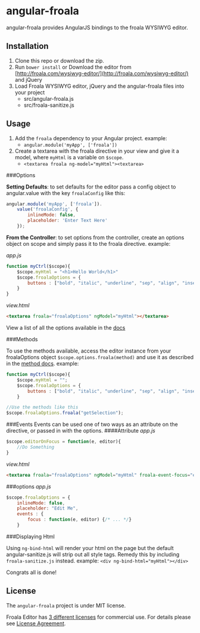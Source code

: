 # angular-froala
angular-froala provides AngularJS bindings to the froala WYSIWYG editor.

## Installation

1. Clone this repo or download the zip.
2. Run `bower install` or Download the editor from [http://froala.com/wysiwyg-editor/](http://froala.com/wysiwyg-editor/) and jQuery
3. Load Froala WYSIWYG editor, jQuery and the angular-froala files into your project
	- src/angular-froala.js
	- src/froala-sanitize.js

## Usage

1. Add the `froala` dependency to your Angular project. example:
	* `angular.module('myApp', ['froala'])`
2. Create a textarea with the froala directive in your view and give it a model, where `myHtml` is a variable on `$scope`.
	* `<textarea froala ng-model="myHtml"><textarea> `

###Options

**Setting Defaults**: to set defaults for the editor pass a config object to angular.value with the key `froalaConfig` like this:
```javascript
angular.module('myApp', ['froala']).
	value('froalaConfig', {
		inlineMode: false,
		placeholder: 'Enter Text Here'
	});
```

**From the Controller**: to set options from the controller, create an options object on scope and simply pass it to the froala directive. example:

_app.js_

```javascript
function myCtrl($scope){
	$scope.myHtml = "<h1>Hello World</h1>"
	$scope.froalaOptions = {
		buttons : ["bold", "italic", "underline", "sep", "align", "insertOrderedList", "insertUnorderedList"]
	}
}
```
_view.html_

```html
<textarea froala="froalaOptions" ngModel="myHtml"></textarea>
```
View a list of all the options available in the [docs](http://froala.com/wysiwyg-editor/docs/options)

###Methods

To use the methods available, access the editor instance from your froalaOptions object `$scope.options.froala(method)` and use it as described in the [method docs](http://froala.com/wysiwyg-editor/docs/methods). example:

```javascript
function myCtrl($scope){
	$scope.myHtml = "";
	$scope.froalaOptions = {
		buttons : ["bold", "italic", "underline", "sep", "align", "insertOrderedList", "insertUnorderedList"]
	}

//Use the methods like this
$scope.froalaOptions.froala("getSelection");
```
###Events
 Events can be used one of two ways as an attribute on the directive, or passed in with the options.
####Attribute
_app.js_

```js
$scope.editorOnFocus = function(e, editor){
	//Do Something
}
```
_view.html_

```html
<textarea froala="froalaOptions" ngModel="myHtml" froala-event-focus="editorOnFocus"></textarea>
```
###options
_app.js_

```js
$scope.froalaOptions = {
	inlineMode: false,
	placeholder: "Edit Me",
	events : {
		focus : function(e, editor) {/* ... */}
	}
```


###Displaying Html

Using `ng-bind-html` will render your html on the page but the default angular-sanitize.js will strip out all style tags. Remedy this by including `froala-sanitize.js` instead. example: `<div ng-bind-html="myHtml"></div>`

Congrats all is done!

## License

The `angular-froala` project is under MIT license.

Froala Editor has [3 different licenses](http://froala.com/wysiwyg-editor/pricing) for commercial use.
For details please see [License Agreement](http://froala.com/wysiwyg-editor/terms).